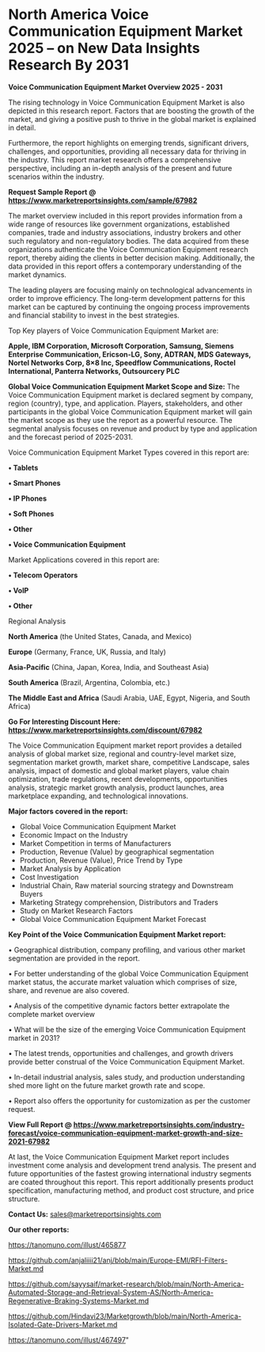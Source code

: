 # North America Voice Communication Equipment Market 2025 – on New Data Insights Research By 2031

<Strong> Voice Communication Equipment Market Overview 2025 - 2031</strong>

The rising technology in Voice Communication Equipment Market is also depicted in this research report. Factors that are boosting the growth of the market, and giving a positive push to thrive in the global market is explained in detail.

Furthermore, the report highlights on emerging trends, significant drivers, challenges, and opportunities, providing all necessary data for thriving in the industry. This report market research offers a comprehensive perspective, including an in-depth analysis of the present and future scenarios within the industry.

<strong>Request Sample Report @ <a href=https://www.marketreportsinsights.com/sample/67982>https://www.marketreportsinsights.com/sample/67982</a></strong>

The market overview included in this report provides information from a wide range of resources like government organizations, established companies, trade and industry associations, industry brokers and other such regulatory and non-regulatory bodies. The data acquired from these organizations authenticate the Voice Communication Equipment research report, thereby aiding the clients in better decision making. Additionally, the data provided in this report offers a contemporary understanding of the market dynamics.

The leading players are focusing mainly on technological advancements in order to improve efficiency. The long-term development patterns for this market can be captured by continuing the ongoing process improvements and financial stability to invest in the best strategies.

Top Key players of Voice Communication Equipment Market are:

<strong>Apple, IBM Corporation, Microsoft Corporation, Samsung, Siemens Enterprise Communication, Ericson-LG, Sony, ADTRAN, MDS Gateways, Nortel Networks Corp, 8×8 Inc, Speedflow Communications, Roctel International, Panterra Networks, Outsourcery PLC</strong>

<strong><b>Global Voice Communication Equipment Market Scope and Size:</b></strong>
The Voice Communication Equipment market is declared segment by company, region (country), type, and application. Players, stakeholders, and other participants in the global Voice Communication Equipment market will gain the market scope as they use the report as a powerful resource. The segmental analysis focuses on revenue and product by type and application and the forecast period of 2025-2031.

Voice Communication Equipment Market Types covered in this report are:

<strong>• Tablets

• Smart Phones

• IP Phones

• Soft Phones

• Other

• Voice Communication Equipment</strong>

Market Applications covered in this report are:

<strong>• Telecom Operators

• VoIP

• Other</strong> 

Regional Analysis

<strong>North America</strong> (the United States, Canada, and Mexico)

<strong>Europe</strong> (Germany, France, UK, Russia, and Italy)

<strong>Asia-Pacific</strong> (China, Japan, Korea, India, and Southeast Asia)

<strong>South America</strong> (Brazil, Argentina, Colombia, etc.)

<strong>The Middle East and Africa</strong> (Saudi Arabia, UAE, Egypt, Nigeria, and South Africa)

<strong>Go For Interesting Discount Here: <a href=https://www.marketreportsinsights.com/discount/67982>https://www.marketreportsinsights.com/discount/67982</a></strong>

The Voice Communication Equipment market report provides a detailed analysis of global market size, regional and country-level market size, segmentation market growth, market share, competitive Landscape, sales analysis, impact of domestic and global market players, value chain optimization, trade regulations, recent developments, opportunities analysis, strategic market growth analysis, product launches, area marketplace expanding, and technological innovations.

<strong><b>Major factors covered in the report:</b></strong>
<ul>
  <li>Global Voice Communication Equipment Market </li>
  <li>Economic Impact on the Industry</li>
  <li>Market Competition in terms of Manufacturers</li>
  <li>Production, Revenue (Value) by geographical segmentation</li>
  <li>Production, Revenue (Value), Price Trend by Type</li>
  <li>Market Analysis by Application</li>
  <li>Cost Investigation</li>
  <li>Industrial Chain, Raw material sourcing strategy and Downstream Buyers</li>
  <li>Marketing Strategy comprehension, Distributors and Traders</li>
  <li>Study on Market Research Factors</li>
  <li>Global Voice Communication Equipment Market Forecast</li>
</ul>

<strong><b>Key Point of the Voice Communication Equipment Market report:</b></strong>

• Geographical distribution, company profiling, and various other market segmentation are provided in the report.

• For better understanding of the global Voice Communication Equipment market status, the accurate market valuation which comprises of size, share, and revenue are also covered.

• Analysis of the competitive dynamic factors better extrapolate the complete market overview

• What will be the size of the emerging Voice Communication Equipment market in 2031?

• The latest trends, opportunities and challenges, and growth drivers provide better construal of the Voice Communication Equipment Market.

• In-detail industrial analysis, sales study, and production understanding shed more light on the future market growth rate and scope.

• Report also offers the opportunity for customization as per the customer request.

<strong><b>View Full Report @ <a href=https://www.marketreportsinsights.com/industry-forecast/voice-communication-equipment-market-growth-and-size-2021-67982>https://www.marketreportsinsights.com/industry-forecast/voice-communication-equipment-market-growth-and-size-2021-67982</a></b></strong>


At last, the Voice Communication Equipment Market report includes investment come analysis and development trend analysis. The present and future opportunities of the fastest growing international industry segments are coated throughout this report. This report additionally presents product specification, manufacturing method, and product cost structure, and price structure.

<strong>Contact Us:</strong>
sales@marketreportsinsights.com

<strong>Our other reports:</strong>

<a href=https://tanomuno.com/illust/465877>https://tanomuno.com/illust/465877</a>

<a href=https://github.com/anjaliiii21/anj/blob/main/Europe-EMI/RFI-Filters-Market.md>https://github.com/anjaliiii21/anj/blob/main/Europe-EMI/RFI-Filters-Market.md</a>

<a href=https://github.com/sayysaif/market-research/blob/main/North-America-Automated-Storage-and-Retrieval-System-AS/North-America-Regenerative-Braking-Systems-Market.md>https://github.com/sayysaif/market-research/blob/main/North-America-Automated-Storage-and-Retrieval-System-AS/North-America-Regenerative-Braking-Systems-Market.md</a>

<a href=https://github.com/Hindavi23/Marketgrowth/blob/main/North-America-Isolated-Gate-Drivers-Market.md>https://github.com/Hindavi23/Marketgrowth/blob/main/North-America-Isolated-Gate-Drivers-Market.md</a>

<a href=https://tanomuno.com/illust/467497>https://tanomuno.com/illust/467497</a>"

